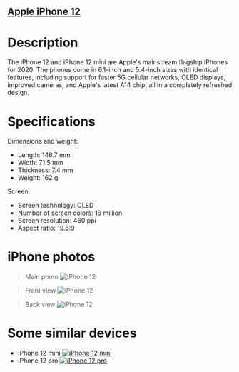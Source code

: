 ## [Apple iPhone 12](https://catalog.onliner.by/mobile/apple/mgja3)

# Description
The iPhone 12 and iPhone 12 mini are Apple's mainstream flagship iPhones for 2020. The phones come in 6.1-inch and 5.4-inch sizes with identical features, including support for faster 5G cellular networks, OLED displays, improved cameras, and Apple's latest A14 chip, all in a completely refreshed design.

# Specifications 

Dimensions and weight:

- Length: 146.7 mm
- Width: 71.5 mm
- Thickness: 7.4 mm
- Weight: 162 g

Screen:

- Screen technology: OLED
- Number of screen colors: 16 million
- Screen resolution: 460 ppi
- Aspect ratio: 19.5:9

# iPhone photos

> Main photo
![iPhone 12 ](https://content2.onliner.by/catalog/device/main/bf14a99b6b00fa25711a3e8e7a87d23a.jpeg)

> Front view
![iPhone 12 ](https://content2.onliner.by/catalog/device/main/cb9a5dec74d152d5baaf078b264309f4.jpeg)

> Back view
![iPhone 12 ](https://content2.onliner.by/catalog/device/main/754267fb77754a1b04d91e4f40d0a415.jpeg)

# Some similar devices
 -  iPhone 12 mini 
[![iPhone 12 mini](https://content2.onliner.by/catalog/device/main/addec6d2c3971bbcdade43d8173d870b.jpeg)](https://catalog.onliner.by/mobile/apple/iphone12mini)
-  iPhone 12 pro 
[![iPhone 12 pro](https://content2.onliner.by/catalog/device/main/fb3d647d2b03fb2c023cbbbc2d04d7ee.jpeg)](https://catalog.onliner.by/mobile/apple/iphone12prom128g)




